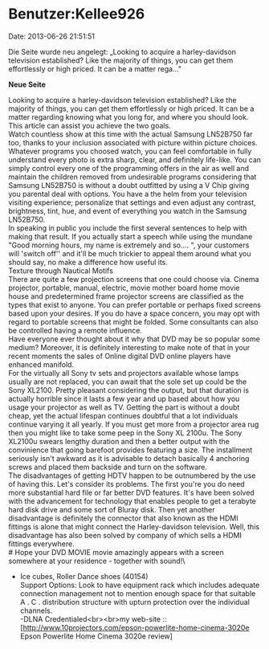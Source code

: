Benutzer:Kellee926
==================

Date: 2013-06-26 21:51:51

Die Seite wurde neu angelegt: „Looking to acquire a harley-davidson
television established? Like the majority of things, you can get them
effortlessly or high priced. It can be a matter rega..."

**Neue Seite**

<div>

Looking to acquire a harley-davidson television established? Like the
majority of things, you can get them effortlessly or high priced. It can
be a matter regarding knowing what you long for, and where you should
look. This article can assist you achieve the two goals.\
Watch countless show at this time with the actual Samsung LN52B750 far
too, thanks to your inclusion associated with picture within picture
choices. Whatever programs you choosed watch, you can feel comfortable
in fully understand every photo is extra sharp, clear, and definitely
life-like. You can simply control every one of the programming offers in
the air as well and maintain the children removed from undesirable
programs considering that Samsung LN52B750 is without a doubt outfitted
by using a V Chip giving you parental deal with options. You have a the
helm from your television visiting experience; personalize that settings
and even adjust any contrast, brightness, tint, hue, and event of
everything you watch in the Samsung LN52B750.\
In speaking in public you include the first several sentences to help
with making that result. If you actually start a speech while using the
mundane "Good morning hours, my name is extremely and so.... ", your
customers will 'switch off\'\' and it\'ll be much trickier to appeal
them around what you should say, no make a difference how useful its.\
Texture through Nautical Motifs\
There are quite a few projection screens that one could choose via.
Cinema projector, portable, manual, electric, movie mother board home
movie house and predetermined frame projector screens are classified as
the types that exist to anyone. You can prefer portable or perhaps fixed
screens based upon your desires. If you do have a space concern, you may
opt with regard to portable screens that might be folded. Some
consultants can also be controlled having a remote influence.\
Have everyone ever thought about it why that DVD may be so popular some
medium? Moreover, it is definitely interesting to make note of that in
your recent moments the sales of Online digital DVD online players have
enhanced manifold.\
For the virtually all Sony tv sets and projectors available whose lamps
usually are not replaced, you can await that the sole set up could be
the Sony XL2100. Pretty pleasant considering the output, but that
duration is actually horrible since it lasts a few year and up based
about how you usage your projector as well as TV. Getting the part is
without a doubt cheap, yet the actual lifespan continues doubtful that a
lot individuals continue varying it all yearly. If you must get more
from a projector area rug then you might like to take some peep in the
Sony XL 2100u. The Sony XL2100u swears lengthy duration and then a
better output with the convinience that going barefoot provides
featuring a size. The installment seriously isn\'t awkward as it is
advisable to detach basically 4 anchoring screws and placed them
backside and turn on the software.\
The disadvantages of getting HDTV happen to be outnumbered by the use of
having this. Let\'s consider its problems. The first you\'re you do need
more substantial hard file or far better DVD features. It\'s have been
solved with the advancement for technology that enables people to get a
terabyte hard disk drive and some sort of Bluray disk. Then yet another
disadvantage is definitely the connector that also known as the HDMI
fittings is alone that might connect the Harley-davidson television.
Well, this disadvantage has also been solved by company of which sells a
HDMI fittings everywhere.\
\# Hope your DVD MOVIE movie amazingly appears with a screen somewhere
at your residence - together with sound!\
- Ice cubes, Roller Dance shoes (40154)\
Support Options: Look to have equipment rack which includes adequate
connection management not to mention enough space for that suitable A .
C . distribution structure with upturn protection over the individual
channels.\
-DLNA Credentialed\<br\>\<br\>my web-site ::
\[http://www.10projectors.com/epson-powerlite-home-cinema-3020e Epson
Powerlite Home Cinema 3020e review\]

</div>
